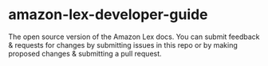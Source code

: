 # amazon-lex-developer-guide
The open source version of the Amazon Lex docs. You can submit feedback &amp; requests for changes by submitting issues in this repo or by making proposed changes &amp; submitting a pull request.
